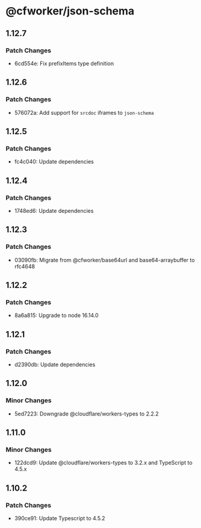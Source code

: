 # @cfworker/json-schema

## 1.12.7

### Patch Changes

- 6cd554e: Fix prefixItems type definition

## 1.12.6

### Patch Changes

- 576072a: Add support for `srcdoc` iframes to `json-schema`

## 1.12.5

### Patch Changes

- fc4c040: Update dependencies

## 1.12.4

### Patch Changes

- 1748ed6: Update dependencies

## 1.12.3

### Patch Changes

- 03090fb: Migrate from @cfworker/base64url and base64-arraybuffer to rfc4648

## 1.12.2

### Patch Changes

- 8a6a815: Upgrade to node 16.14.0

## 1.12.1

### Patch Changes

- d2390db: Update dependencies

## 1.12.0

### Minor Changes

- 5ed7223: Downgrade @cloudflare/workers-types to 2.2.2

## 1.11.0

### Minor Changes

- 122dcd9: Update @cloudflare/workers-types to 3.2.x and TypeScript to 4.5.x

## 1.10.2

### Patch Changes

- 390ce91: Update Typescript to 4.5.2
